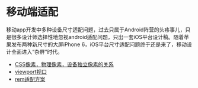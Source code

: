 <!--
 * @Description: In User Settings Edit
 * @Author: your name
 * @Date: 2019-09-01 10:43:58
 * @LastEditTime: 2019-09-01 12:02:05
 * @LastEditors: Please set LastEditors
 -->
# 移动端适配

移动app开发中多种设备尺寸适配问题，过去只属于Android阵营的头疼事儿，只是很多设计师选择性地忽视android适配问题，只出一套iOS平台设计稿。随着苹果发布两种新尺寸的大屏iPhone 6，iOS平台尺寸适配问题终于还是来了，移动设计全面进入“杂屏”时代。


 - [CSS像素，物理像素，设备独立像素的关系](./list-1/CSS像素，物理像素，设备独立像素的关系.md)
 - [viewport视口](./list-1/viewport视口.md)
 - [rem适配方案](./list-1/rem适配方案)
 